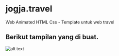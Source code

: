 # jogja.travel
Web Animated HTML Css - Template untuk web travel

## Berikut tampilan yang di buat.

![alt text](https://github.com/januriawan/jogja.travel/blob/master/aset/front.jpg)
